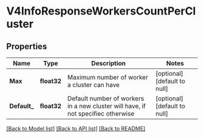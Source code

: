 # V4InfoResponseWorkersCountPerCluster

## Properties
Name | Type | Description | Notes
------------ | ------------- | ------------- | -------------
**Max** | **float32** | Maximum number of worker a cluster can have | [optional] [default to null]
**Default_** | **float32** | Default number of workers in a new cluster will have, if not specifiec otherwise  | [optional] [default to null]

[[Back to Model list]](../README.md#documentation-for-models) [[Back to API list]](../README.md#documentation-for-api-endpoints) [[Back to README]](../README.md)


